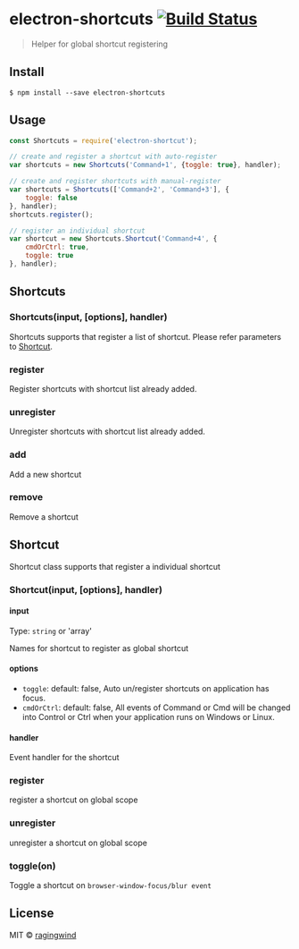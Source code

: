 # electron-shortcuts [![Build Status](https://travis-ci.org/ragingwind/electron-shortcuts.svg?branch=master)](https://travis-ci.org/ragingwind/electron-shortcuts)

> Helper for global shortcut registering


## Install

```
$ npm install --save electron-shortcuts
```


## Usage

```js
const Shortcuts = require('electron-shortcut');

// create and register a shortcut with auto-register
var shortcuts = new Shortcuts('Command+1', {toggle: true}, handler);

// create and register shortcuts with manual-register
var shortcuts = Shortcuts(['Command+2', 'Command+3'], {
	toggle: false
}, handler);
shortcuts.register();

// register an individual shortcut
var shortcut = new Shortcuts.Shortcut('Command+4', {
	cmdOrCtrl: true,
	toggle: true
}, handler);
```

## Shortcuts

### Shortcuts(input, [options], handler)

Shortcuts supports that register a list of shortcut. Please refer parameters to [Shortcut](#Shortcut).

### register

Register shortcuts with shortcut list already added.

### unregister

Unregister shortcuts with shortcut list already added.

### add

Add a new shortcut

### remove

Remove a shortcut

## Shortcut

Shortcut class supports that register a individual shortcut

### Shortcut(input, [options], handler)

#### input

Type: `string` or 'array'

Names for shortcut to register as global shortcut

#### options

- `toggle`: default: false, Auto un/register shortcuts on application has focus.
- `cmdOrCtrl`: default: false, All events of Command or Cmd will be changed into Control or Ctrl when your application runs on Windows or Linux.

#### handler

Event handler for the shortcut

### register

register a shortcut on global scope

### unregister

unregister a shortcut on global scope

### toggle(on)

Toggle a shortcut on `browser-window-focus/blur event`

## License

MIT © [ragingwind](http://ragingwind.me)
